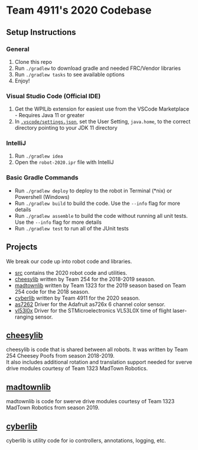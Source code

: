 Team 4911's 2020 Codebase
===

## Setup Instructions

### General
1. Clone this repo
1. Run `./gradlew` to download gradle and needed FRC/Vendor libraries
1. Run `./gradlew tasks` to see available options
1. Enjoy!

### Visual Studio Code (Official IDE)
1. Get the WPILib extension for easiest use from the VSCode Marketplace - Requires Java 11 or greater
1. In [`.vscode/settings.json`](.vscode/settings.json), set the User Setting, `java.home`, to the correct directory pointing to your JDK 11 directory

### IntelliJ
1. Run `./gradlew idea`
1. Open the `robot-2020.ipr` file with IntelliJ

### Basic Gradle Commands
* Run `./gradlew deploy` to deploy to the robot in Terminal (*nix) or Powershell (Windows)
* Run `./gradlew build` to build the code.  Use the `--info` flag for more details
* Run `./gradlew assemble` to build the code without running all unit tests.  Use the `--info` flag for more details
* Run `./gradlew test` to run all of the JUnit tests

## Projects
We break our code up into robot code and libraries.

* [src](src) contains the 2020 robot code and utilities.
* [cheesylib](cheesylib) written by Team 254 for the 2018-2019 season.
* [madtownlib](madtownlib) written by Team 1323 for the 2019 season based on Team 254 code for the 2018 season.
* [cyberlib](cyberlib) written by Team 4911 for the 2020 season.
* [as7262](as7262) Driver for the Adafruit as726x 6 channel color sensor.
* [vl53l0x](vl53l0x) Driver for the STMicroelectronics VL53L0X time of flight laser-ranging sensor.

## [cheesylib](cheesylib)
cheesylib is code that is shared between all robots. It was written by Team 254  Cheesey Poofs from season 2018-2019.  
It also includes additional rotation and translation support needed for sverve drive modules courtesy of Team 1323 MadTown Robotics.

## [madtownlib](madtownlib)
madtownlib is code for swerve drive modules courtesy of Team 1323 MadTown Robotics from season 2019.

## [cyberlib](cyberlib)
cyberlib is utility code for io controllers, annotations, logging, etc.
